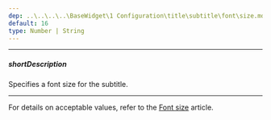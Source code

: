 ```yaml
---
dep: ..\..\..\..\BaseWidget\1 Configuration\title\subtitle\font\size.md
default: 16
type: Number | String
---
```

---
##### shortDescription
Specifies a font size for the subtitle.

---
For details on acceptable values, refer to the [Font size](https://www.w3.org/TR/CSS21/fonts.html#propdef-font-size) article.